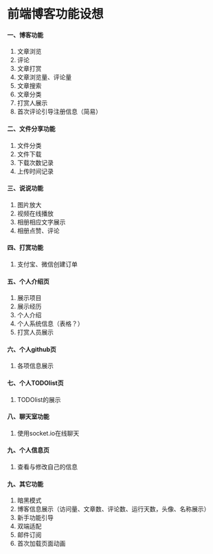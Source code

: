 # 前端博客功能设想

#### 一、博客功能

1. 文章浏览
2. 评论
3. 文章打赏
4. 文章浏览量、评论量
5. 文章搜索
6. 文章分类
7. 打赏人展示
8. 首次评论引导注册信息（简易）

#### 二、文件分享功能

1. 文件分类
2. 文件下载
3. 下载次数记录
4. 上传时间记录

#### 三、说说功能

1. 图片放大
2. 视频在线播放
3. 相册相应文字展示
4. 相册点赞、评论

#### 四、打赏功能

1. 支付宝、微信创建订单

#### 五、个人介绍页

1. 展示项目
2. 展示经历
3. 个人介绍
4. 个人系统信息（表格？）
5. 打赏人员展示

#### 六、个人github页

1. 各项信息展示

#### 七、个人TODOlist页

1. TODOlist的展示

#### 八、聊天室功能

1. 使用socket.io在线聊天

#### 九、个人信息页

1. 查看与修改自己的信息

#### 九、其它功能

1. 暗黑模式
2. 博客信息展示（访问量、文章数、评论数、运行天数，头像、名称展示）
3. 新手功能引导
4. 双端适配
5. 邮件订阅
6. 首次加载页面动画